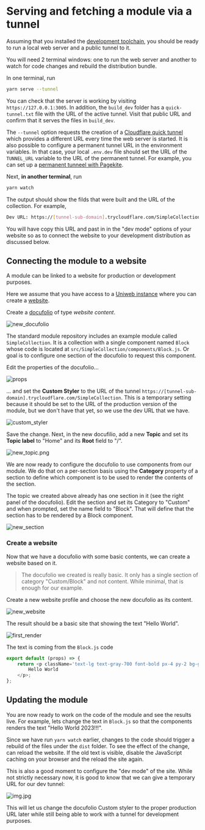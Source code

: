 # Serving and fetching a module via a tunnel

Assuming that you installed the [development toolchain](dev_toolchain.md), you should be ready to run a local web server and a public tunnel to it.

You will need 2 terminal windows: one to run the web server and another to watch for code changes and rebuild the distribution bundle.

In one terminal, run

```bash
yarn serve --tunnel
```

You can check that the server is working by visiting `https://127.0.0.1:3005`. In addition, the `build_dev` folder has a `quick-tunnel.txt` file with the URL of the active tunnel. Visit that public URL and confirm that it serves the files in `build_dev`. 

The `--tunnel` option requests the creation of a [Cloudflare quick tunnel](https://developers.cloudflare.com/cloudflare-one/connections/connect-apps/do-more-with-tunnels/trycloudflare/) which provides a different URL every time the web server is started. It is also possible to configure a permanent tunnel URL in the environment variables. In that case, your local `.env.dev` file should set the URL of the `TUNNEL_URL` variable to the URL of the permanent tunnel. For example, you can set up a [permanent tunneel with Pagekite](pagekite.md).

Next, **in another terminal**, run

```bash
yarn watch
```

The output should show the filds that were built and the URL of the collection. For example,

```bash
Dev URL: https://[tunnel-sub-domain].trycloudflare.com/SimpleCollection
```

You will have copy this URL and past in in the "dev mode" options of your website so as to connect the website to your development distribution as discussed below.

## Connecting the module to a website

A module can be linked to a website for production or development purposes.

Here we assume that you have access to a [Uniweb instance](https://help.uniweb.app/uniweb_instance) where you can create a [website](https://help.uniweb.app/website).

Create a [docufolio](https://help.uniweb.app/docufolio) of type _website content_.

![new_docufolio](assets/new_docufolio.png)

The standard module repository includes an example module called `SimpleCollection`. It is a collection with a single component named `Block` whose code is located at `src/SimpleCollection/components/Block.js`. Or goal is to configure one section of the docufolio to request this component.

Edit the properties of the docufolio...

![props](assets/docufolio_info.png)

... and set the **Custom Styler** to the URL of the tunnel `https://[tunnel-sub-domain].trycloudflare.com/SimpleCollection`. This is a temporary setting because it should be set to the URL of the production version of the module, but we don't have that yet, so we use the dev URL that we have.

![custom_styler](assets/custom_styler.png)

Save the change. Next, in the new docufilio, add a new **Topic** and set its **Topic label** to "Home" and its **Root** field to "/".

![new_topic.png](assets/new_topic.png)

We are now ready to configure the docufolio to use components from our module. We do that on a per-section basis using the **Category** property of a section to define which component is to be used to render the contents of the section.

The topic we created above already has one section in it (see the right panel of the docufolio). Edit the section and set its Category to "Custom" and when prompted, set the name field to "Block". That will define that the section has to be rendered by a Block component.

![new_section](assets/new_section.png)

### Create a website

Now that we have a docufolio with some basic contents, we can create a website based on it.

> The docufolio we created is really basic. It only has a single section of category "Custom/Block" and not content. While minimal, that is enough for our example.

Create a new website profile and choose the new docufolio as its content.

![new_website](assets/new_website.png)

The result should be a basic site that showing the text "Hello World".

![first_render](assets/first_render.png)

The text is coming from the `Block.js` code

```javascript
export default (props) => {
    return <p className='text-lg text-gray-700 font-bold px-4 py-2 bg-gray-100'>
        Hello World
    </p>;
};
```

## Updating the module

You are now ready to work on the code of the module and see the results live. For example, lets change the text in `Block.js` so that the components renders the text "Hello World 2023!!!".

Since we have run `yarn watch` earlier, changes to the code should trigger a rebuild of the files under the `dist` folder. To see the effect of the change, can reload the website. If the old text is visible, disable the JavaScript caching on your browser and the reload the site again.

This is also a good moment to configure the "dev mode" of the site. While not strictly necessary now, it is good to know that we can give a temporary URL for our dev tunnel:

![img.jpg](assets/dev_mode.jpg)

This will let us change the docufolio Custom styler to the proper production URL later while still being able to work with a tunnel for development purposes.
